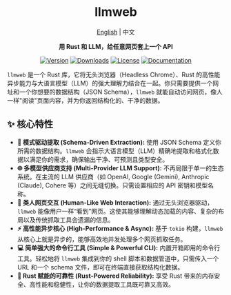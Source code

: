 <div align="center">

# llmweb   
<summary><a href="README.md">English</a> | 中文</summary>

**用 Rust 和 LLM，给任意网页套上一个 API**

[![Version](https://img.shields.io/crates/v/llmweb)](https://crates.io/crates/llmweb)
[![Downloads](https://img.shields.io/crates/d/llmweb?logo=rust)](https://crates.io/crates/llmweb)
[![License](https://img.shields.io/crates/l/llmweb)](LICENSE)
[![Documentation](https://img.shields.io/docsrs/llmweb)](https://docs.rs/llmweb)

</div>

`llmweb` 是一个 Rust 库，它将无头浏览器（Headless Chrome）、Rust 的高性能异步能力与大语言模型（LLM）的强大理解力结合在一起。你只需要提供一个网址和一个你想要的数据结构（JSON Schema），`llmweb` 就能自动访问网页，像人一样"阅读"页面内容，并为你返回结构化的、干净的数据。

## ✨ 核心特性

- **🤖 模式驱动提取 (Schema-Driven Extraction):** 使用 JSON Schema 定义你所需的数据结构。`llmweb` 会指示大语言模型（LLM）精确地提取和格式化数据以满足你的需求，确保输出干净、可预测且类型安全。 
- **🌐 多模型供应商支持 (Multi-Provider LLM Support):** 不再局限于单一的生态系统。在主流的 LLM 供应商（如 OpenAI, Google (Gemini), Anthropic (Claude), Cohere 等）之间无缝切换。只需设置相应的 API 密钥和模型名称。
- **📄 类人网页交互 (Human-Like Web Interaction):** 通过无头浏览器驱动，`llmweb` 能像用户一样“看到”网页。这使其能够理解动态加载的内容、复杂的布局以及传统抓取工具会遗漏的信息。
- **⚡ 高性能异步核心 (High-Performance & Async):** 基于 `tokio` 构建，`llmweb` 从核心上就是异步的，能够高效地并发处理多个网页抓取任务。
- **💻 简单强大的命令行工具 (Simple & Powerful CLI):** 内置开箱即用的命令行工具。轻松地将 `llmweb` 集成到你的 shell 脚本和数据管道中，只需传入一个 URL 和一个 schema 文件，即可在终端直接获取结构化数据。
- **🦀 Rust 赋能的可靠性 (Rust-Powered Reliability):** 享受 Rust 带来的内存安全、高性能和稳健性，让你的数据提取工具既可靠又高效。
